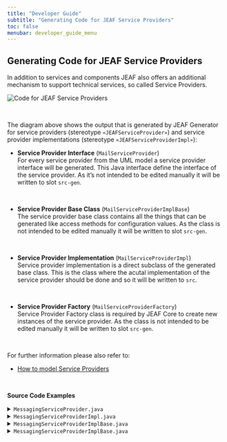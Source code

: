 ```yaml
---
title: "Developer Guide"
subtitle: "Generating Code for JEAF Service Providers"
toc: false
menubar: developer_guide_menu
---
```


## Generating Code for JEAF Service Providers

In addition to services and components JEAF also offers an additional mechanism to support technical services, so called Service Providers.

![Code for JEAF Service Providers](../../images/code_for_service_providers.png)

<br>

The diagram above shows the output that is generated by JEAF Generator for service providers (stereotype `«JEAFServiceProvider»`) and service provider implementations (stereotype `«JEAFServiceProviderImpl»`):<br>

- **Service Provider Interface** (`MailServiceProvider`)  
  For every service provider from the UML model a service provider interface will be generated. This Java interface define the interface of the service provider. As it’s not intended to be edited manually it will be written to slot `src-gen`.  

<br>

- **Service Provider Base Class** (`MailServiceProviderImplBase`)  
  The service provider base class contains all the things that can be generated like access methods for configuration values. As the class is not intended to be edited manually it will be written to slot `src-gen`.  

<br>

- **Service Provider Implementation** (`MailServiceProviderImpl`)  
  Service provider implementation is a direct subclass of the generated base class. This is the class where the acutal implementation of the service provider should be done and so it will be written to `src`.  

<br>

- **Service Provider Factory** (`MailServiceProviderFactory`)  
  Service Provider Factory class is required by JEAF Core to create new instances of the service provider. As the class is not intended to be edited manually it will be written to slot `src-gen`.

<br>

For further information please also refer to:

- [How to model Service Providers](../.../uml-modeling-guider/how-to-model-service-providers)

<br>

**Source Code Examples**
<details>
  <summary><code>MessagingServiceProvider.java</code></summary>
  <script src="https://emgithub.com/embed-v2.js?target=https%3A%2F%2Fgithub.com%2Fanaptecs%2Fjeaf-generator-samples%2Fblob%2Fmaster%2Faccounting-service-providers-api%2Fsrc-gen%2Fmain%2Fjava%2Fcom%2Fanaptecs%2Fjeaf%2Faccounting%2Fmessaging%2FMessagingServiceProvider.java&style=base16%2Fatelier-forest-light&type=code&showBorder=on&showFileMeta=on&showFullPath=on&showCopy=on"></script>
</details>
<details>
  <summary><code>MessagingServiceProviderImpl.java</code></summary>
  <script src="https://emgithub.com/embed-v2.js?target=https%3A%2F%2Fgithub.com%2Fanaptecs%2Fjeaf-generator-samples%2Fblob%2Fmaster%2Faccounting-service-providers-impl%2Fsrc-gen%2Fmain%2Fjava%2Fcom%2Fanaptecs%2Fjeaf%2Faccounting%2Fmessaging%2Fimpl%2FMessagingServiceProviderImpl.java&style=base16%2Fatelier-forest-light&type=code&showBorder=on&showFileMeta=on&showFullPath=on&showCopy=on"></script>
</details>
<details>
  <summary><code>MessagingServiceProviderImplBase.java</code></summary>
  <script src="https://emgithub.com/embed-v2.js?target=https%3A%2F%2Fgithub.com%2Fanaptecs%2Fjeaf-generator-samples%2Fblob%2Fmaster%2Faccounting-service-providers-impl%2Fsrc-gen%2Fmain%2Fjava%2Fcom%2Fanaptecs%2Fjeaf%2Faccounting%2Fmessaging%2Fimpl%2FMessagingServiceProviderImplBase.java&style=base16%2Fatelier-forest-light&type=code&showBorder=on&showFileMeta=on&showFullPath=on&showCopy=on"></script>
</details>
<details>
  <summary><code>MessagingServiceProviderImplBase.java</code></summary>
  <script src="https://emgithub.com/embed-v2.js?target=https%3A%2F%2Fgithub.com%2Fanaptecs%2Fjeaf-generator-samples%2Fblob%2Fmaster%2Faccounting-service-providers-impl%2Fsrc-gen%2Fmain%2Fjava%2Fcom%2Fanaptecs%2Fjeaf%2Faccounting%2Fmessaging%2Fimpl%2FMessagingServiceProviderImplFactory.java&style=base16%2Fatelier-forest-light&type=code&showBorder=on&showFileMeta=on&showFullPath=on&showCopy=on"></script>
</details>


